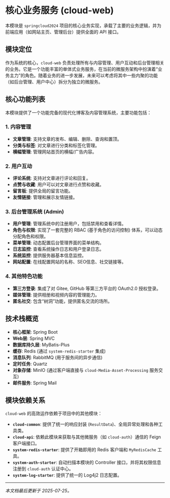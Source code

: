 # 核心业务服务 (cloud-web)

本模块是 `springcloud2024` 项目的核心业务实现，承载了主要的业务逻辑，并为前端应用（如网站主页、管理后台）提供全面的 API 接口。

## 模块定位

作为系统的核心，`cloud-web` 负责处理所有与内容管理、用户互动和后台管理相关的业务。它是一个功能丰富的单体式业务服务，在当前的微服务架构中扮演着“业务主力”的角色。随着业务的进一步发展，未来可以考虑将其中一些内聚的功能（如后台管理、用户中心）拆分为独立的微服务。

## 核心功能列表

本模块提供了一个功能完备的现代化博客及内容管理系统，主要功能包括：

### 1. 内容管理
-   **文章管理**: 支持文章的发布、编辑、删除、查询和置顶。
-   **分类与标签**: 对文章进行分类和标签化管理。
-   **横幅管理**: 管理网站首页的横幅/广告内容。

### 2. 用户互动
-   **评论系统**: 支持对文章进行评论和回复。
-   **点赞与收藏**: 用户可以对文章进行点赞和收藏。
-   **留言板**: 提供全局的留言功能。
-   **友情链接**: 管理和展示友情链接。

### 3. 后台管理系统 (Admin)
-   **用户管理**: 管理系统中的注册用户，包括禁用和查看详情。
-   **角色与权限**: 实现了一套完整的 RBAC (基于角色的访问控制) 体系，可以动态分配角色和权限。
-   **菜单管理**: 动态配置后台管理界面的菜单结构。
-   **日志监控**: 查看系统操作日志和用户登录日志。
-   **系统监控**: 提供服务器基本信息监控。
-   **网站配置**: 在线配置网站的名称、SEO信息、社交链接等。

### 4. 其他特色功能
-   **第三方登录**: 集成了对 Gitee, GitHub 等第三方平台的 OAuth2.0 授权登录。
-   **媒体管理**: 提供相册和视频内容的管理能力。
-   **匿名社交**: 包含“树洞”功能，提供匿名交流的场所。

## 技术栈概览

-   **核心框架**: Spring Boot
-   **Web层**: Spring MVC
-   **数据库持久层**: MyBatis-Plus
-   **缓存**: Redis (通过 `system-redis-starter` 集成)
-   **消息队列**: RabbitMQ (用于服务间的异步通信)
-   **定时任务**: Quartz
-   **对象存储**: MinIO (通过客户端直接与 `cloud-Media-Asset-Processing` 服务交互)
-   **邮件服务**: Spring Mail

## 模块依赖关系

`cloud-web` 的高效运作依赖于项目中的其他模块：

-   **`cloud-common`**: 提供了统一的响应封装 (`ResultData`)、全局异常处理和各种工具类。
-   **`cloud-api`**: 依赖此模块来获取与其他微服务（如 `cloud-auth`）通信的 Feign 客户端接口。
-   **`system-redis-starter`**: 提供了开箱即用的 Redis 客户端和 `MyRedisCache` 工具。
-   **`system-auth-starter`**: 自动扫描本模块的 Controller 接口，并将其权限信息注册到 `cloud-auth` 认证中心。
-   **`system-log-starter`**: 提供了统一的 Log4j2 日志配置。

---
*本文档最后更新于 2025-07-25。*
